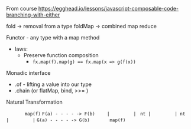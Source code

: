 
 From course
 https://egghead.io/lessons/javascript-composable-code-branching-with-either
 
 
 fold -> removal from a type
 foldMap -> combined map reduce
 
Functor - any type with a map method
* laws:
  * Preserve function composition
    * `fx.map(f).map(g) == fx.map(x => g(f(x))`

Monadic interface
 * .of - lifting a value into our type
 * .chain (or flatMap, bind, >>= )

Natural Transformation

`       map(f)`
`F(a) - - - - -> F(b)`
`    |         |`
` nt |         | nt`
`    |         |`
`G(a) - - - - -> G(b)`
`       map(f)`


